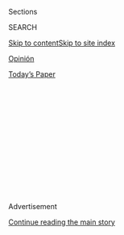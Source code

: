 <div id="app">

<div>

<div>

<div>

<div class="NYTAppHideMasthead css-1q2w90k e1suatyy0">

<div class="section css-ui9rw0 e1suatyy2">

<div class="css-eph4ug er09x8g0">

<div class="css-6n7j50">

</div>

<span class="css-1dv1kvn">Sections</span>

<div class="css-10488qs">

<span class="css-1dv1kvn">SEARCH</span>

</div>

[Skip to content](#site-content)[Skip to site
index](#site-index)

</div>

<div id="masthead-section-label" class="css-1wr3we4 eaxe0e00">

[Opinión](https://www.nytimes.com/es/section/opinion)

</div>

<div class="css-10698na e1huz5gh0">

</div>

</div>

<div id="masthead-bar-one" class="section hasLinks css-15hmgas e1csuq9d3">

<div class="css-uqyvli e1csuq9d0">

</div>

<div class="css-1uqjmks e1csuq9d1">

</div>

<div class="css-9e9ivx">

[](https://myaccount.nytimes.com/auth/login?response_type=cookie&client_id=vi)

</div>

<div class="css-1bvtpon e1csuq9d2">

[Today’s
Paper](https://www.nytimes.com/section/todayspaper)

</div>

</div>

</div>

</div>

<div data-aria-hidden="false">

<div id="site-content" data-role="main">

<div>

<div class="css-1aor85t" style="opacity:0.000000001;z-index:-1;visibility:hidden">

<div class="css-1hqnpie">

<div class="css-epjblv">

<span class="css-17xtcya">[Opinión](/es/section/opinion)</span><span class="css-x15j1o">|</span><span class="css-fwqvlz">Manual
de comportamiento para expresidentes
insoportables</span>

</div>

<div class="css-k008qs">

<div class="css-1iwv8en">

<span class="css-18z7m18"></span>

<div>

</div>

</div>

<span class="css-1n6z4y">https://nyti.ms/3faVNEm</span>

<div class="css-1705lsu">

<div class="css-4xjgmj">

<div class="css-4skfbu" data-role="toolbar" data-aria-label="Social Media Share buttons, Save button, and Comments Panel with current comment count" data-testid="share-tools">

  - 
  - 
  - 
  - 
    
    <div class="css-6n7j50">
    
    </div>

  - 

</div>

</div>

</div>

</div>

</div>

</div>

<div id="NYT_TOP_BANNER_REGION" class="css-13pd83m">

</div>

<div id="top-wrapper" class="css-1sy8kpn">

<div id="top-slug" class="css-l9onyx">

Advertisement

</div>

[Continue reading the main
story](#after-top)

<div class="ad top-wrapper" style="text-align:center;height:100%;display:block;min-height:250px">

<div id="top" class="place-ad" data-position="top" data-size-key="top">

</div>

</div>

<div id="after-top">

</div>

</div>

<div>

<div class="css-v5btjw etb61u70">

<div class="css-v05ibm etb61u71">

[Opinión](/es/section/opinion)

</div>

</div>

<div id="sponsor-wrapper" class="css-1hyfx7x">

<div id="sponsor-slug" class="css-19vbshk">

Supported by

</div>

[Continue reading the main
story](#after-sponsor)

<div id="sponsor" class="ad sponsor-wrapper" style="text-align:center;height:100%;display:block">

</div>

<div id="after-sponsor">

</div>

</div>

<div class="css-186x18t">

Comentario

</div>

<div class="css-1vkm6nb ehdk2mb0">

# Manual de comportamiento para expresidentes insoportables

</div>

La incapacidad de algunos exmandatarios de España de aceptar su
jubilación viene en parte de una falta de cultura democrática. Algunos
países de Latinoamérica tienen el mismo problema.

<div class="css-79elbk" data-testid="photoviewer-wrapper">

<div class="css-z3e15g" data-testid="photoviewer-wrapper-hidden">

</div>

<div class="css-1a48zt4 ehw59r15" data-testid="photoviewer-children">

![<span class="css-16f3y1r e13ogyst0" data-aria-hidden="true">José María
Aznar (a la izquierda) y Felipe González (a la derecha), expresidentes
del Gobierno de España, en
2018</span><span class="css-cnj6d5 e1z0qqy90" itemprop="copyrightHolder"><span class="css-1ly73wi e1tej78p0">Credit...</span><span><span>Zipi
Chs/EPA vía
Shutterstock</span></span></span>](https://static01.nyt.com/images/2020/07/29/multimedia/29Jimenez-ES/29Jimenez-ES-articleLarge.jpg?quality=75&auto=webp&disable=upscale)

</div>

</div>

<div class="css-18e8msd">

<div class="css-vp77d3 epjyd6m0">

<div class="css-1baulvz">

Por <span class="css-1baulvz last-byline" itemprop="name">David
Jiménez</span>

<div class="css-8atqhb">

Es colaborador regular de The New York Times.

</div>

</div>

</div>

  - 29 de julio de
    2020

  - 
    
    <div class="css-4xjgmj">
    
    <div class="css-pvvomx" data-role="toolbar" data-aria-label="Social Media Share buttons, Save button, and Comments Panel with current comment count" data-testid="share-tools">
    
      - 
      - 
      - 
      - 
        
        <div class="css-6n7j50">
        
        </div>
    
      - 
    
    </div>
    
    </div>

</div>

</div>

<div class="section meteredContent css-1r7ky0e" name="articleBody" itemprop="articleBody">

<div class="css-1fanzo5 StoryBodyCompanionColumn">

<div class="css-53u6y8">

[Regístrate para recibir nuestro
boletín](https://www.nytimes.com/newsletters/el-times) con lo mejor de
The New York Times.

-----

MADRID — Celos hacia sus sucesores, intromisión en la política nacional
y dificultad crónica para despegarse de lo que consideran suyo. A los
expresidentes les cuesta tanto dejar el poder que en España suavizamos
su partida con un sueldo vitalicio, despacho con asistente, coche
oficial y servicio de seguridad. Y, sin embargo, siguen tan desubicados
como cuando Felipe González, del Partido Socialista Obrero Español
(PSOE), los
[comparó](https://www.lavozdegalicia.es/noticia/espana/2016/06/03/dos-jarrones-chinos-estorban-partidos-suman-votos/0003_201606G3P18993.htm)
con jarrones chinos: “Se supone que tienen valor y nadie se atreve a
tirarlos a la basura, pero en realidad estorban en todas partes”.

El más veterano de los expresidentes españoles y el hombre que lo
sucedió, José María Aznar, del Partido Popular (PP), son dos arquetipos
de exlíderes incomprendidos. Aunque opuestos ideológicamente, y antiguos
adversarios acérrimos, comparten su apego por la intriga política, una
irresistible tendencia a aleccionar al país y la vanidad de creer que su
tiempo no pasará nunca. El legítimo derecho de los expresidentes a
opinar, cuando va acompañado de un intento de seguir influyendo en el
rumbo del país, limita la renovación de personas e ideas, alarga
personalismos prescindibles y resta dinamismo a las democracias que los
padecen.

Los dos principales jarrones chinos de la política española podrían
haber escogido el camino contrario de la utilidad. El manual del buen
expresidente, que nadie ha escrito, les aconsejaría que se transformaran
en estadistas independientes, representaran a su país con dignidad en el
exterior y aprovecharan los privilegios de una jubilación pagada por el
contribuyente para priorizar los intereses nacionales sobre los
personales. En su lugar han vivido una *jubilación* llena de
incoherencias morales: a la vez que seguían medrando en la política
nacional, y especialmente en la de sus partidos, cobraban en [consejos
de
administración](https://www.abc.es/espana/20150729/abci-trabajos-presidentes-espana-zapatero-201507281742.html)
de empresas que sus gobiernos supervisaron en su día.

Pero quizá nada les une más que su aversión a la autocrítica sobre unas
presidencias que impulsaron el desarrollo de España, pero también
dejaron el pesado lastre de un modelo económico sostenido en el
[ladrillo y un turismo de bajo
coste](https://www.nytimes.com/es/2019/08/05/espanol/opinion/turismo-espana.html),
una partitocracia ineficaz que ha parasitado las instituciones y un
cultura de la corrupción que terminó con algunos de sus [principales
colaboradores](https://www.eldiario.es/politica/sumarios-ministros-aznar-llegaron-corrupcion_1_2108010.html)
en prisión.

</div>

</div>

<div class="css-1fanzo5 StoryBodyCompanionColumn">

<div class="css-53u6y8">

Todo sería más perdonable, y lo bueno más memorable, si González y Aznar
no emplearan tantas energías en hacer oposición a los presidentes que
los sucedieron, incluidos los de su propio partido. González impulsó a
sus candidatos durante años y hoy es el más efectivo opositor del
presidente del Gobierno español, Pedro Sánchez, de su propio partido, a
cuyo gobierno
[compara](https://www.elindependiente.com/politica/2020/06/11/felipe-gonzalez-compara-el-gobierno-con-el-camarote-de-los-hermanos-marx/)
con el “camarote de los hermanos Marx”. Aznar escogió para sucederlo a
Mariano Rajoy, para después hacerle la vida imposible con constantes
críticas a su gestión. Hoy tiene a su delfín, Pablo Casado, como jefe
de la oposición y ejerce una influencia decisiva en la estrategia del PP
a través de la presidencia de la fundación FAES, un centro de
pensamiento vinculado al partido.

La incapacidad de los expresidentes para aceptar su jubilación con más
deportividad viene en parte de su ego y en parte de una falta de cultura
democrática en España que también existe, y a veces se acentúa, en
algunos países latinoamericanos. El empeño de políticos como [Álvaro
Uribe en
Colombia](https://www.nytimes.com/es/2018/06/07/espanol/opinion/opinion-colombo-alvaro-uribe-colombia-duque.html)
o Rafael Correa en Ecuador por aferrarse al poder, en persona o a través
de intermediarios, polariza sus sociedades y obstaculiza el legítimo
intento de sus sucesores de seguir su propio camino. Mientras Correa
sabotea a Lenín Moreno desde Bélgica —una tarea que el presidente
ecuatoriano hace sencilla con [su
gestión](https://www.nytimes.com/es/2020/07/08/espanol/opinion/ecuador-lenin-moreno.html)—,
el senador Uribe se ha convertido en una presencia tóxica y permanente
en la política colombiana.

Los liderazgos personalistas iberoamericanos a menudo evolucionan hacia
movimientos políticos destinados a eternizarse, se llamen uribismo o
correísmo. Son seguidos y detestados con el fervor de un equipo de
fútbol y bloquean la renovación política necesaria para impulsar
reformas. ¿Por qué no una retirada honrosa, la experiencia puesta al
servicio de opiniones constructivas y más tiempo dedicado a la
escritura, como
[sugiere](https://www.semana.com/semana-tv/vicky-en-semana/articulo/piedad-cordoba-explico-por-que-uribe-y-petro-se-deben-retirar--colombia-hoy/687160)
para Uribe la exsenadora colombiana Piedad Córdoba?

El contraste es evidente con democracias más asentadas, donde la
alternancia del poder se asume con naturalidad. Si apenas sabemos nada
de los estrellados primeros ministros David Cameron o Theresa May en el
Reino Unido es porque se han esforzado por hacerse invisibles. Incluso
un líder que generó tanta división en Estados Unidos como George W. Bush
mantiene una pulcra posición neutral sobre la política estadounidense,
siguiendo el buen ejemplo de su padre al despedirse de la presidencia
dejando a Bill Clinton [una
nota](https://www.lavanguardia.com/economia/20200725/482489048270/seguridad-social-cita-previa-covid.html)
que decía: “No dejes que las críticas te desanimen o te aparten del
curso. \[…\] Tu éxito ahora es el éxito de nuestro país”.

Los verdaderos estadistas entienden que, más allá de ideologías o
partidos políticos, gobernaron para toda la ciudadanía. Y que, de igual
modo, su papel institucional como expresidentes debe ponerse al servicio
del país, no de intereses partidistas. La esperanza de que ese perfil se
imponga en España ha recaído en los dos últimos políticos que
abandonaron el Palacio de la Moncloa, la residencia oficial.

</div>

</div>

<div class="css-1fanzo5 StoryBodyCompanionColumn">

<div class="css-53u6y8">

José Luis Rodríguez Zapatero, del PSOE, y Mariano Rajoy, del PP, apenas
intervienen en asuntos nacionales y, si conspiran contra sus sucesores,
lo disimulan mejor. El primero de ellos se ha centrado en una poco
exitosa carrera como mediador internacional, un trabajo en principio
adecuado para alguien con sus contactos y experiencia diplomática. Pero
Zapatero ha malogrado su credibilidad en Venezuela, donde se ha
convertido en un comodín internacional del régimen de Nicolás Maduro.

Mariano Rajoy, expulsado del poder tras una
[sentencia](https://www.nytimes.com/es/2018/05/24/espanol/partido-popular-corrupcion-rajoy-gurtel.html)
contra su partido por corrupción en 2018, sorprendió a todos cuando
[decidió solicitar su
plaza](https://www.elconfidencial.com/espana/2018-10-22/mariano-rajoy-plaza-registro-mercantil-madrid_1633814/)
como registrador de la propiedad. Desde entonces no muestra apego a su
vida anterior y mantiene una discreción que se rompió brevemente al
descubrirse que [se saltó el
confinamiento](https://www.elconfidencial.com/espana/2020-04-29/policia-mariano-rajoy-ruptura-confinamiento_2573336/)
durante los peores momentos de la pandemia de coronavirus. Es aún pronto
para saber si el desliz es parte del convencimiento de los expresidentes
de que sus privilegios trascienden a sus mandatos o una prueba de que el
político gallego busca con determinación volver a ser un ciudadano más:
la policía
[multó](https://www.laprovincia.es/espana/2020/06/20/alarma-cierra-1-millones-multas/1293308.html)
a otros 1,2 millones de españoles por el mismo motivo.

El papel de los expresidentes, ahora regulado en sus beneficios, debería
concretarse con una reforma legislativa que incluya un marco de
incompatibilidades mientras sigan cobrando del Estado y más concreción
sobre las ocupaciones con las que justifiquen esos sueldos. Pero al
final del día, es el carácter de cada uno lo que determina si se
convierten en un valor para las sociedades que lideraron o en molestos
jarrones chinos. La lección para los votantes es que debemos escoger a
líderes con generosidad democrática, suficiente humildad para alejarlos
de la tentación de hacer sombra a sus sucesores, comprometidos con la
renovación natural de la política y que contribuyan a hacer la
democracia más dinámica, haciéndose a un lado cuando los ciudadanos les
enseñan la puerta de salida.

David Jiménez es escritor y periodista. Su libro más reciente es *El
director*. [@DavidJimenezTW](https://twitter.com/DavidJimenezTW)

</div>

</div>

<div>

</div>

</div>

<div>

</div>

<div>

</div>

<div>

</div>

<div>

<div id="bottom-wrapper" class="css-1ede5it">

<div id="bottom-slug" class="css-l9onyx">

Advertisement

</div>

[Continue reading the main
story](#after-bottom)

<div id="bottom" class="ad bottom-wrapper" style="text-align:center;height:100%;display:block;min-height:90px">

</div>

<div id="after-bottom">

</div>

</div>

</div>

</div>

</div>

## Site Index

<div>

</div>

## Site Information Navigation

  - [© <span>2020</span> <span>The New York Times
    Company</span>](https://help.nytimes.com/hc/en-us/articles/115014792127-Copyright-notice)

<!-- end list -->

  - [NYTCo](https://www.nytco.com/)
  - [Contact
    Us](https://help.nytimes.com/hc/en-us/articles/115015385887-Contact-Us)
  - [Work with us](https://www.nytco.com/careers/)
  - [Advertise](https://nytmediakit.com/)
  - [T Brand Studio](http://www.tbrandstudio.com/)
  - [Your Ad
    Choices](https://www.nytimes.com/privacy/cookie-policy#how-do-i-manage-trackers)
  - [Privacy](https://www.nytimes.com/privacy)
  - [Terms of
    Service](https://help.nytimes.com/hc/en-us/articles/115014893428-Terms-of-service)
  - [Terms of
    Sale](https://help.nytimes.com/hc/en-us/articles/115014893968-Terms-of-sale)
  - [Site
    Map](https://spiderbites.nytimes.com)
  - [Help](https://help.nytimes.com/hc/en-us)
  - [Subscriptions](https://www.nytimes.com/subscription?campaignId=37WXW)

</div>

</div>

</div>

</div>
